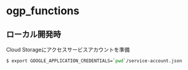 # ogp_functions

## ローカル開発時

Cloud Storageにアクセスサービスアカウントを準備

```bash
$ export GOOGLE_APPLICATION_CREDENTIALS=`pwd`/service-account.json
```
